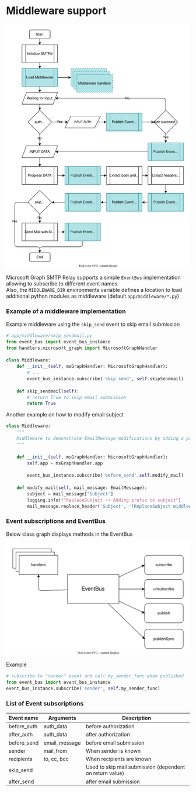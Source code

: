 # Middleware support


![Events in MicrosoftGraphHandler](./Resources/flow.svg "Events in MicrosoftGraphHandler")

Microsoft Graph SMTP Relay supports a simple `EventBus` implementation allowing to subscribe to different event names.\
Also, the `MIDDLEWARE_DIR` environments variable defines a location to load additional python modules as middleware (default `app/middleware/*.py`)

### Example of a middleware implementation

Example middleware using the `skip_send` event to skip email submission

```python
# app/middleware/skip_sendmail.py
from event_bus import event_bus_instance
from handlers.microsoft_graph import MicrosoftGraphHandler

class Middleware:
    def __init__(self, msGraphHandler: MicrosoftGraphHandler):
        # ...
        event_bus_instance.subscribe('skip_send', self.skipSendmail)

    def skip_sendmail(self):
        # return True to skip email submission
        return True
```

Another example on how to modify email subject

```python
class Middleware:
    """
    Middleware to demonstrate EmailMessage modifications by adding a prefix to the "Subject" header
    """

    def __init__(self, msGraphHandler: MicrosoftGraphHandler):
        self.app = msGraphHandler.app

        event_bus_instance.subscribe('before_send',self.modify_mail)

    def modify_mail(self, mail_message: EmailMessage):
        subject = mail_message["Subject"]
        logging.info(f"ReplaceSubject -> Adding prefix to subject")
        mail_message.replace_header('Subject', '[ReplaceSubject middleware] ' + subject)
```

### Event subscriptions and EventBus

Below class graph displays methods in the EventBus

![Events in MicrosoftGraphHandler](./Resources/event_bus.svg "Events in MicrosoftGraphHandler")

Example

```python
# subscribe to "sender" event and call my_sender_func when published
from event_bus import event_bus_instance
event_bus_instance.subscribe('sender', self.my_sender_func)
```

### List of Event subscriptions

| Event name         | Arguments                   | Description                                              |
| ------------------ | --------------------------- | -------------------------------------------------------- |
| before_auth        | auth_data                   | before authorization                                     |
| after_auth         | auth_data                   | after authorization                                      |
| before_send        | email_message               | before email submission                                  |
| sender             | mail_from                   | When sender is known                                     |
| recipients         | to, cc, bcc                 | When recipients are known                                |
| skip_send          |                             | Used to skip mail submission (dependent on return value) |
| after_send         |                             | after email submission                                   |
